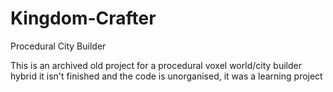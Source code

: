 # Kingdom-Crafter
Procedural City Builder

This is an archived old project for a procedural voxel world/city builder hybrid
it isn't finished and the code is unorganised, it was a learning project
